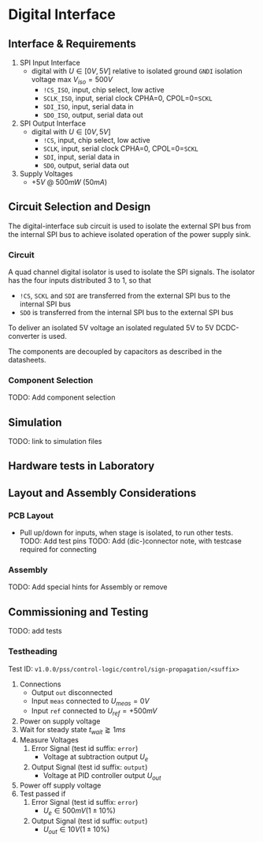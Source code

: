 # Digital Interface

## Interface & Requirements

1. SPI Input Interface
    - digital with $U \in [0V, 5V]$ relative to isolated ground `GNDI`
    isolation voltage max $V_{iso} = 500V$
        - `!CS_ISO`, input, chip select, low active
        - `SCLK_ISO`, input, serial clock CPHA=0, CPOL=0=`SCKL`
        - `SDI_ISO`, input, serial data in
        - `SDO_ISO`, output, serial data out
2. SPI Output Interface
    - digital with $U \in [0V, 5V]$
        - `!CS`, input, chip select, low active
        - `SCLK`, input, serial clock CPHA=0, CPOL=0=`SCKL`
        - `SDI`, input, serial data in
        - `SDO`, output, serial data out
3. Supply Voltages
    - $+5V$ @ $500mW$ ($50mA$)

## Circuit Selection and Design

The digital-interface sub circuit is used to isolate the external SPI bus from
the internal SPI bus to achieve isolated operation of the power supply sink.

### Circuit

A quad channel digital isolator is used to isolate the SPI signals. The
isolator has the four inputs distributed 3 to 1, so that

- `!CS`, `SCKL` and `SDI` are transferred from the external SPI bus to the
internal SPI bus
- `SDO` is transferred from the internal SPI bus to the external SPI bus

To deliver an isolated 5V voltage an isolated regulated 5V to 5V DCDC-converter
is used.

The components are decoupled by capacitors as described in the datasheets.

### Component Selection

TODO: Add component selection

## Simulation

TODO: link to simulation files

## Hardware tests in Laboratory

## Layout and Assembly Considerations

### PCB Layout

- Pull up/down for inputs, when stage is isolated, to run other tests.
TODO: Add test pins
TODO: Add (dic-)connector note, with testcase required for connecting

### Assembly

TODO: Add special hints for Assembly or remove

## Commissioning and Testing

TODO: add tests

### Testheading

Test ID: `v1.0.0/pss/control-logic/control/sign-propagation/<suffix>`

1. Connections
    - Output `out` disconnected
    - Input `meas` connected to $U_{meas} = 0V$
    - Input `ref` connected to $U_{ref} = +500mV$
2. Power on supply voltage
3. Wait for steady state $t_{wait} \gtrapprox 1ms$
4. Measure Voltages
    1. Error Signal (test id suffix: `error`)
        - Voltage at subtraction output $U_{e}$
    2. Output Signal (test id suffix: `output`)
        - Voltage at PID controller output $U_{out}$
5. Power off supply voltage
6. Test passed if
    1. Error Signal (test id suffix: `error`)
        - $U_{e} \in 500mV (1 \pm 10\%)$
    2. Output Signal (test id suffix: `output`)
        - $U_{out} \in 10V (1 \pm 10\%)$
